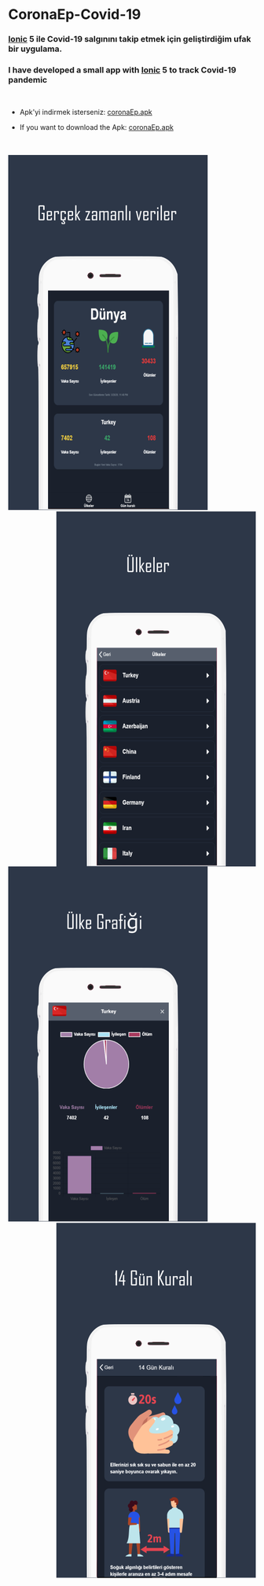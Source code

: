 # CoronaEp-Covid-19
 
<div>
 <h3>
  <a href="https://ionicframework.com/">Ionic</a> 5 ile Covid-19 salgınını takip etmek için geliştirdiğim ufak bir uygulama.
 </h3>
  <h3>
   I have developed a small app with <a href="https://ionicframework.com/">Ionic</a> 5 to track Covid-19 pandemic
 </h3>
</div>
<br/>
<ul>
 <li>
  <p>
  Apk'yi indirmek isterseniz: <a href="https://github.com/Alan4747/CoronaEp-Covid-19/blob/master/coronaEp.apk">coronaEp.apk</a>
  </p>
 </li>
  <li>
  <p>
  If you want to download the Apk: <a href="https://github.com/Alan4747/CoronaEp-Covid-19/blob/master/coronaEp.apk">coronaEp.apk</a>
  </p>
 </li>
</ul>
<br/><br/>
<div>
<img src="g1608.png" style="float: start;" />
<img src="image1618.png" style="float: right;" />
<br/>
 <img src="image1619.png" style="float: start;" />
<img src="image1620.png" style="float: right;" />
</div>

